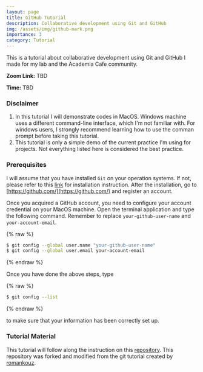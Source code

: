 ```yaml
---
layout: page
title: GitHub Tutorial
description: Collaborative development using Git and GitHub
img: /assets/img/github-mark.png
importance: 3
category: Tutorial
---
```


This is a tutorial about collaborative development using Git and GitHub I made for my lab and the Academia Cafe community.

**Zoom Link:** TBD

**Time:** TBD

### Disclaimer
1. In this tutorial I will demonstrate codes in MacOS. Windows machine uses a different command-line interface, which I'm not familiar with. For windows users, I strongly recommend learning how to use the comman prompt before taking this tutorial.
2. This tutorial is only a simple demo of the current practice I'm using for projects. Not everything listed here is considered the best practice.

### Prerequisites
I will assume that you have installed `Git` on your operation systems. If not, please refer to this [link](https://www.atlassian.com/git/tutorials/install-git) for installation instruction. After the installation, go to [https://github.com/](https://github.com/) and register an account.

Once you acquired a GitHub account, you need to configure your account credential on your MacOS machine. Open the terminal application and type the following command. Remember to replace `your-github-user-name` and `your-account-email`.

{% raw %}
```zsh
$ git config --global user.name "your-github-user-name"
$ git config --global user.email your-account-email
```
{% endraw %}

Once you have done the above steps, type

{% raw %}
```zsh
$ git config --list
```
{% endraw %}

to make sure that your information has been correctly set up.

### Tutorial Material

This tutorial will follow along the instruction on this [repository](https://github.com/zhezhaozz/git_tutorial). This repository was forked and modified from the git tutorial created by [romankouz](https://github.com/romankouz/git_tutorial).